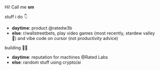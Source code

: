 Hi! Call me **sm** 

stuff i do 👇
- **daytime**: product @ratedw3b
- **else**: r/wallstreetbets, play video games (most recently, stardew valley 🎣) and vibe code on cursor (not productivity advice)

building 👷‍♀️
  - **daytime**: reputation for machines @Rated Labs
  - **else**: random stuff using crypto/ai
